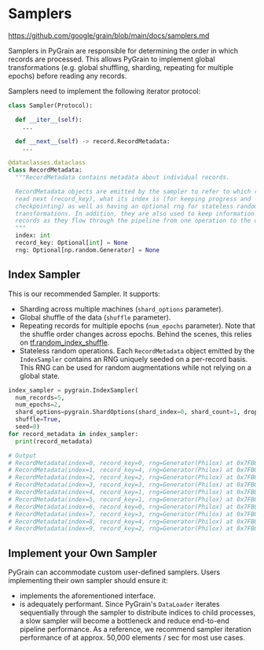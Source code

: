 # Samplers



https://github.com/google/grain/blob/main/docs/samplers.md

Samplers in PyGrain are responsible for determining the order in which records
are processed. This allows PyGrain to implement global transformations (e.g.
global shuffling, sharding, repeating for multiple epochs) before reading any
records.



Samplers need to implement the following iterator protocol:

```python
class Sampler(Protocol):

  def __iter__(self):
    ...

  def __next__(self) -> record.RecordMetadata:
    ...

@dataclasses.dataclass
class RecordMetadata:
  """RecordMetadata contains metadata about individual records.

  RecordMetadata objects are emitted by the sampler to refer to which record to
  read next (record_key), what its index is (for keeping progress and
  checkpointing) as well as having an optional rng for stateless random
  transformations. In addition, they are also used to keep information about
  records as they flow through the pipeline from one operation to the other.
  """
  index: int
  record_key: Optional[int] = None
  rng: Optional[np.random.Generator] = None
```

## Index Sampler
This is our recommended Sampler. It supports:

* Sharding across multiple machines (`shard_options` parameter).
* Global shuffle of the data (`shuffle` parameter).
* Repeating records for multiple epochs (`num_epochs` parameter). Note that the
shuffle order changes across epochs. Behind the scenes, this relies on
[tf.random_index_shuffle](https://www.tensorflow.org/api_docs/python/tf/random_index_shuffle).
* Stateless random operations. Each `RecordMetadata` object emitted by the 
`IndexSampler` contains an RNG uniquely seeded on a per-record basis. This
RNG can be used for random augmentations while not relying on a global state.

```python
index_sampler = pygrain.IndexSampler(
  num_records=5,
  num_epochs=2,
  shard_options=pygrain.ShardOptions(shard_index=0, shard_count=1, drop_remainder=True),
  shuffle=True,
  seed=0)
for record_metadata in index_sampler:
  print(record_metadata)

# Output
# RecordMetadata(index=0, record_key=0, rng=Generator(Philox) at 0x7FB09947AF80)
# RecordMetadata(index=1, record_key=4, rng=Generator(Philox) at 0x7FB0994789E0)
# RecordMetadata(index=2, record_key=2, rng=Generator(Philox) at 0x7FB099478740)
# RecordMetadata(index=3, record_key=3, rng=Generator(Philox) at 0x7FB0994789E0)
# RecordMetadata(index=4, record_key=1, rng=Generator(Philox) at 0x7FB099478740)
# RecordMetadata(index=5, record_key=1, rng=Generator(Philox) at 0x7FB0994789E0)
# RecordMetadata(index=6, record_key=0, rng=Generator(Philox) at 0x7FB099478740)
# RecordMetadata(index=7, record_key=3, rng=Generator(Philox) at 0x7FB0994789E0)
# RecordMetadata(index=8, record_key=4, rng=Generator(Philox) at 0x7FB099478740)
# RecordMetadata(index=9, record_key=2, rng=Generator(Philox) at 0x7FB0994789E0)
```

## Implement your Own Sampler
PyGrain can accommodate custom user-defined samplers. Users implementing their
own sampler should ensure it:

* implements the aforementioned interface.
* is adequately performant. Since PyGrain's
`DataLoader` iterates sequentially through the sampler to distribute indices to
child processes, a slow sampler will become a bottleneck and reduce end-to-end
pipeline performance. As a reference, we recommend sampler iteration performance
of at approx. 50,000 elements / sec for most use cases.
